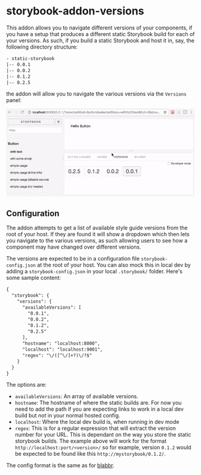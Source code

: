 # storybook-addon-versions

This addon allows you to navigate different versions of your components, if you have a setup that produces a different static Storybook build for each of your versions. As such, if you build a static Storybook and host it in, say, the following directory structure:
```
- static-storybook
|-- 0.0.1
|-- 0.0.2
|-- 0.1.2
|-- 0.2.5
```

the addon will allow you to navigate the various versions via the `Versions` panel:

![Versions demo](./docs/versions-demo.gif)

## Configuration

The addon attempts to get a list of available style guide versions from the root of your host. If they are found it will show a dropdown which then lets you navigate to the various versions, as such allowing users to see how a component may have changed over different versions.

The versions are expected to be in a configuration file `storybook-config.json` at the root of your host. You can also mock this in local dev by adding a `storybook-config.json` in your local `.storybook/` folder. Here's some sample content:

```
{
  "storybook": {
    "versions": {
      "availableVersions": [
        "0.0.1",
        "0.0.2",
        "0.1.2",
        "0.2.5"
      ],
      "hostname": "localhost:8000",
      "localhost": "localhost:9001",
      "regex": "\/([^\/]+?)\/?$"
    }
  }
}
```

The options are: 

- `availableVersions`: An array of available versions.
- `hostname`: The hostname of where the static builds are. For now you need to add the path if you are expecting links to 
work in a local dev build but *not* in your normal hosted config.
- `localhost`: Where the local dev build is, when running in dev mode
- `regex`: This is for a regular expression that will extract the version number for your URL. This is dependant on the way you store the static storybook builds. The example above will work for the format `http://localhost:port/<version>/` so for example, version `0.1.2` would be expected to be found like this `http://mystorybook/0.1.2/`.

The config format is the same as for [blabbr](https://github.com/buildit/storybook-addon-blabbr).

